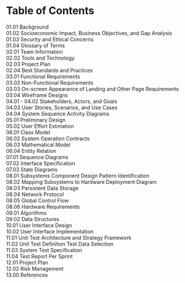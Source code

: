 # Table of Contents
01.01 Background  
01.02 Socioeconomic Impact, Business Objectives, and Gap Analysis  
01.03 Security and Ethical Concerns  
01.04 Glossary of Terms  
02.01 Team Information  
02.02 Tools and Technology  
02.03 Project Plan  
02.04 Best Standards and Practices  
03.01 Functional Requirements  
03.02 Non-Functional Requirements  
03.03 On-screen Appearance of Landing and Other Page Requirements  
03.04 Wireframe Designs  
04.01 - 04.02 Stakeholders, Actors, and Goals  
04.03 User Stories, Scenarios, and Use Cases  
04.04 System Sequence Activity Diagrams  
05.01 Preliminary Design  
05.02 User Effort Estimation  
06.01 Class Model  
06.02 System Operation Contracts  
06.03 Mathematical Model  
06.04 Entity Relation  
07.01 Sequence Diagrams  
07.02 Interface Specification  
07.03 State Diagrams  
08.01 Subsystems Component Design Pattern Identification  
08.02 Mapping Subsystems to Hardware Deployment Diagram  
08.03 Persistent Data Storage  
08.04 Network Protocol  
08.05 Global Control Flow  
08.06 Hardware Requirements  
09.01 Algorithms  
09.02 Data Structures  
10.01 User Interface Design  
10.02 User Interface Implementation  
11.01 Unit Test Architecture and Strategy Framework  
11.02 Unit Test Definition Test Data Selection  
11.03 System Test Specification  
11.04 Test Report Per Sprint  
12.01 Project Plan  
12.02 Risk Management  
13.00 References    
